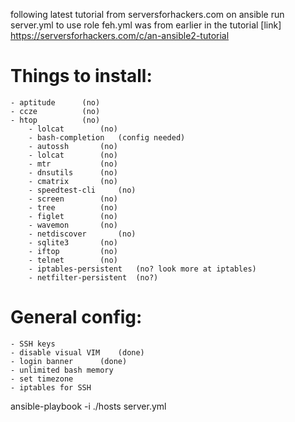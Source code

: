 following latest tutorial from serversforhackers.com on ansible
run server.yml to use role
feh.yml was from earlier in the tutorial
[link] https://serversforhackers.com/c/an-ansible2-tutorial

# Things to install:
	- aptitude 		(no)
	- ccze			(no)
	- htop			(no)
       	- lolcat		(no)
       	- bash-completion	(config needed)
       	- autossh		(no)
       	- lolcat		(no)
       	- mtr			(no)
       	- dnsutils		(no)
       	- cmatrix		(no)
       	- speedtest-cli		(no)
       	- screen		(no)
       	- tree			(no)
       	- figlet		(no)
       	- wavemon		(no)
       	- netdiscover		(no)
       	- sqlite3		(no)
       	- iftop			(no)
       	- telnet		(no)
       	- iptables-persistent	(no? look more at iptables)
       	- netfilter-persistent	(no?)

# General config:
	- SSH keys
	- disable visual VIM 	(done)
	- login banner		(done)
	- unlimited bash memory
	- set timezone
	- iptables for SSH

ansible-playbook -i ./hosts server.yml
